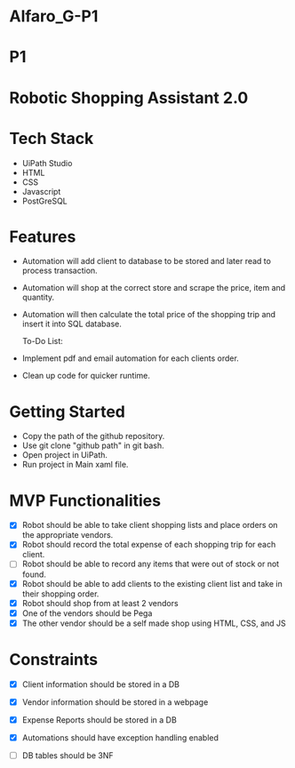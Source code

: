 # Alfaro_G-P1

# P1
# Robotic Shopping Assistant 2.0

# Tech Stack
- UiPath Studio
- HTML
- CSS
- Javascript
- PostGreSQL

# Features
- Automation will add client to database to be stored and later read to process transaction.
- Automation will shop at the correct store and scrape the price, item and quantity.
- Automation will then calculate the total price of the shopping trip and insert it into SQL database.

  To-Do List:
- Implement pdf and email automation for each clients order.
- Clean up code for quicker runtime.

# Getting Started
- Copy the path of the github repository.
- Use git clone "github path" in git bash.
- Open project in UiPath.
- Run project in Main xaml file.

# MVP Functionalities
- [x] Robot should be able to take client shopping lists and place orders on the appropriate vendors.
- [x] Robot should record the total expense of each shopping trip for each client.
- [ ] Robot should be able to record any items that were out of stock or not found.
- [x] Robot should be able to add clients to the existing client list and take in their shopping order.
- [x] Robot should shop from at least 2 vendors
- [x] One of the vendors should be Pega
- [x] The other vendor should be a self made shop using HTML, CSS, and JS

# Constraints
- [x] Client information should be stored in a DB
- [x] Vendor information should be stored in a webpage
- [x] Expense Reports should be stored in a DB
- [x] Automations should have exception handling enabled
- [ ] DB tables should be 3NF

